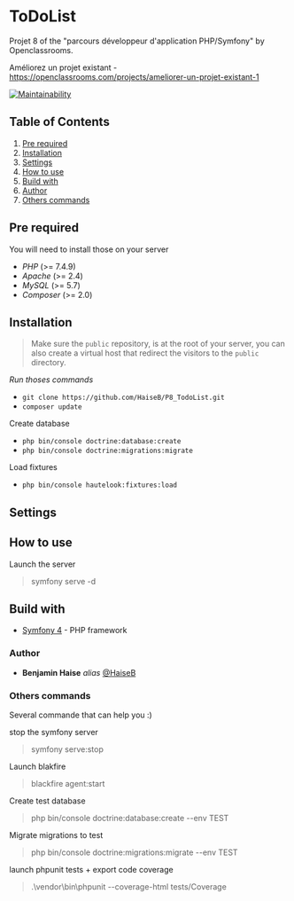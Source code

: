 # ToDoList

Projet 8 of the "parcours développeur d'application PHP/Symfony" by Openclassrooms.

Améliorez un projet existant - https://openclassrooms.com/projects/ameliorer-un-projet-existant-1

[![Maintainability](https://api.codeclimate.com/v1/badges/31eae798840bd66a20b4/maintainability)](https://codeclimate.com/github/HaiseB/P8_TodoList/maintainability)

## Table of Contents
1. [Pre required](#Pre-required)
2. [Installation](#Installation)
3. [Settings](#Settings)
4. [How to use](#How-to-use)
5. [Build with](#Build-with)
6. [Author](#Author)
7. [Others commands](#Others-commands)

## Pre required
You will need to install those on your server
- *PHP* (>= 7.4.9)
- *Apache* (>= 2.4)
- *MySQL* (>= 5.7)
- *Composer* (>= 2.0)

## Installation

> Make sure the `public` repository, is at the root of your server, you can also create a virtual host that redirect the visitors to the `public` directory.

_Run thoses commands_

- ``git clone https://github.com/HaiseB/P8_TodoList.git``
- ``composer update``

Create database
- ``php bin/console doctrine:database:create``
- ``php bin/console doctrine:migrations:migrate``

Load fixtures
- ``php bin/console hautelook:fixtures:load``

## Settings

## How to use

Launch the server
> symfony serve -d

## Build with
- [Symfony 4](https://symfony.com/) - PHP framework

### Author
* **Benjamin Haise** _alias_ [@HaiseB](https://github.com/HaiseB)

### Others commands
Several commande that can help you :)

stop the symfony server
> symfony serve:stop

Launch blakfire
> blackfire agent:start

Create test database
> php bin/console doctrine:database:create --env TEST

Migrate migrations to test 
> php bin/console doctrine:migrations:migrate --env TEST

launch phpunit tests + export code coverage
> .\vendor\bin\phpunit --coverage-html tests/Coverage


